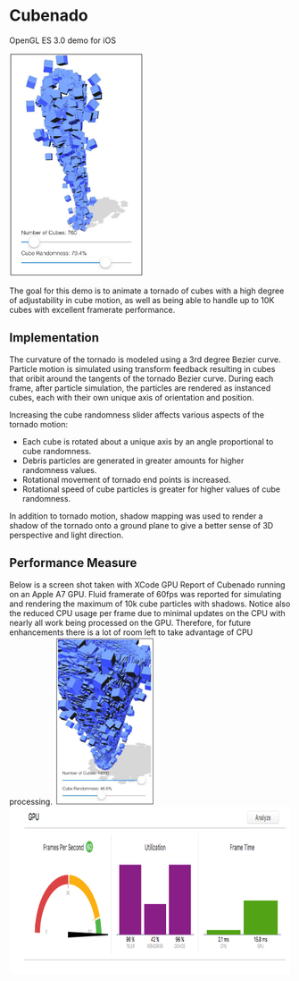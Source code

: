# Cubenado
OpenGL ES 3.0 demo for iOS

<img src="./Images/Cubenado_withShadow.png" height="400px">

The goal for this demo is to animate a tornado of cubes with a high degree of adjustability in cube motion, as well as being able to handle up to 10K cubes with excellent framerate performance.



## Implementation
The curvature of the tornado is modeled using a 3rd degree Bezier curve.  Particle motion is simulated using transform feedback resulting in cubes that oribit around the tangents of the tornado Bezier curve.  During each frame, after particle simulation, the particles are rendered as instanced cubes, each with their own unique axis of orientation and position. 


Increasing the cube randomness slider affects various aspects of the tornado motion:
* Each cube is rotated about a unique axis by an angle proportional to cube randomness.
* Debris particles are generated in greater amounts for higher randomness values.
* Rotational movement of tornado end points is increased.
* Rotational speed of cube particles is greater for higher values of cube randomness. 

In addition to tornado motion, shadow mapping was used to render a shadow of the tornado onto a ground plane to give a better sense of 3D perspective and light direction.  



## Performance Measure
Below is a screen shot taken with XCode GPU Report of Cubenado running on an Apple A7 GPU.  Fluid framerate of 60fps was reported for simulating and rendering the maximum of 10k cube particles with shadows.  Notice also the reduced CPU usage per frame due to minimal updates on the CPU with nearly all work being processed on the GPU.  Therefore, for future enhancements there is a lot of room left to take advantage of CPU processing. 
<img src="./Images/Cubenado 10K cubes.png" height="300px">
<img src="./Images/Cubenado Perf Analysis.png" height="300px">

